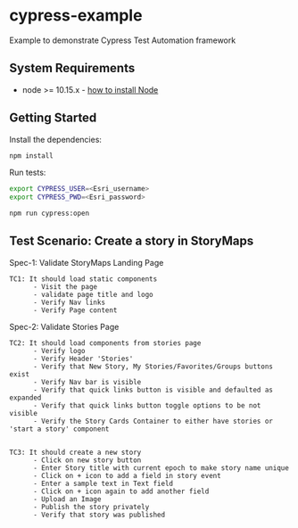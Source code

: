 # cypress-example            
Example to demonstrate Cypress Test Automation framework       

System Requirements
---------------
- node >= 10.15.x - [how to install Node](https://nodejs.org/en/download/)

Getting Started
---------------

Install the dependencies:

```bash
npm install
```
Run tests:

```bash
export CYPRESS_USER=<Esri_username>
export CYPRESS_PWD=<Esri_password>

npm run cypress:open
```
Test Scenario: Create a story in StoryMaps
---------------

Spec-1: Validate StoryMaps Landing Page
```
TC1: It should load static components
      - Visit the page
      - validate page title and logo
      - Verify Nav links
      - Verify Page content
```
          
Spec-2: Validate Stories Page
```
TC2: It should load components from stories page
      - Verify logo
      - Verify Header 'Stories'
      - Verify that New Story, My Stories/Favorites/Groups buttons exist
      - Verify Nav bar is visible
      - Verify that quick links button is visible and defaulted as expanded
      - Verify that quick links button toggle options to be not visible
      - Verify the Story Cards Container to either have stories or 'start a story' component
  

TC3: It should create a new story
      - Click on new story button
      - Enter Story title with current epoch to make story name unique
      - Click on + icon to add a field in story event
      - Enter a sample text in Text field
      - Click on + icon again to add another field 
      - Upload an Image 
      - Publish the story privately
      - Verify that story was published  
 ```


